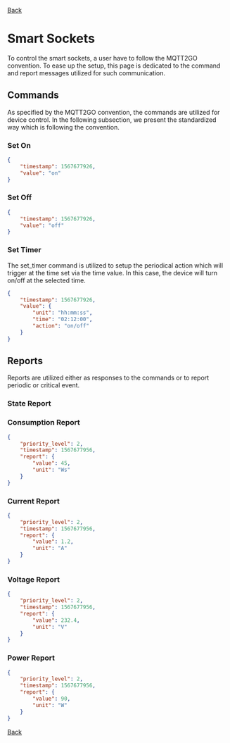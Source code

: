 [Back](../mqtt2go-objects.md)

# Smart Sockets
To control the smart sockets, a user have to follow the MQTT2GO convention. To ease up the setup, this page is dedicated to the command and report messages utilized for such communication.

## <a name="commands"></a>Commands
As specified by the MQTT2GO convention, the commands are utilized for device control. In the following subsection, we present the standardized way which is following the convention.

### Set On
```json
{
	"timestamp": 1567677926,
	"value": "on"
}
```

### Set Off
```json
{
	"timestamp": 1567677926,
	"value": "off"
}
```

### Set Timer
The set_timer command is utilized to setup the periodical action which will trigger at the time set via the time value. In this case, the device will turn on/off at the selected time.

```json
{
	"timestamp": 1567677926,
	"value": {
		"unit": "hh:mm:ss",
		"time": "02:12:00",
		"action": "on/off"
	}
}
```

## <a name="reports"></a>Reports
Reports are utilized either as responses to the commands or to report periodic or critical event.

### State Report

### Consumption Report

```json
{
	"priority_level": 2,
	"timestamp": 1567677956,
	"report": {
		"value": 45,
		"unit": "Ws"
	}
}
```

### Current Report

```json
{
	"priority_level": 2,
	"timestamp": 1567677956,
	"report": {
		"value": 1.2,
		"unit": "A"
	}
}
```

### Voltage Report

```json
{
	"priority_level": 2,
	"timestamp": 1567677956,
	"report": {
		"value": 232.4,
		"unit": "V"
	}
}
```

### Power Report

```json
{
	"priority_level": 2,
	"timestamp": 1567677956,
	"report": {
		"value": 90,
		"unit": "W"
	}
}
```


[Back](../mqtt2go-objects.md)